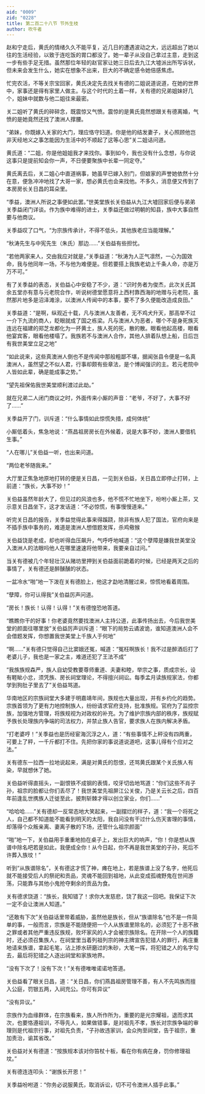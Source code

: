```yaml
---
aid: "0009"
zid: "0228"
title: 第二百二十八节 节外生枝
author: 吹牛者
---
```


赵和宁走后，黄氏的情绪久久不能平复，近几日的遭遇波动之大，远远超出了她以往的生活经验，以致于连吃饭的胃口都没了。她一辈子从没自己拿过主意，走到这一步有些手足无措。虽然那位年轻的赵官家让她三日后去九江大墟派出所写诉状，但未来会发生什么，她实在想象不出来，巨大的不确定感令她倍感焦虑。

忙完农活，不等关宗宝回家，黄氏决定先去找关有德的二姐说道说道，在她的世界中，家事还是得有家里人做主。与这个时代的土着一样，关有德的兄弟姐妹好几个，姐妹中就数与他二姐往来最密。

关二姐听了黄氏的碎碎念，既震惊又气愤。震惊的是黄氏竟然想跟关有德离婚，气愤的是她竟然还找了澳洲人撑腰。

“弟妹，你既嫁入关家的大门，理应恪守妇道。你是他的结发妻子，关心照顾他岂非天经地义之事怎能因为生活中的不顺起了这等心思”关二姐诘问道。

黄氏道：“二姐，你是他姐姐我才来找你。事到如今，我也没有什么念想，与你说这事只是提前知会你一声，不日便要聚族中长辈一同定夺。”

黄氏离去后，关二姐心中直道祸事，她虽早已嫁入别门，但娘家的声誉她依然十分在意，便急冲冲地找了大哥一家，想必黄氏也会来找他。不多久，消息便又传到了本房房长关日昌的耳朵里。

“季益，澳洲人所说之事便如此罢。”世美堂族长关伯益从九江大墟回家后便与弟弟关季益闭门详谈。作为族中难得的进士，关季益还做过明朝的知县，族中大事自然要与他商议。

关季益叹了口气，“为宗族传承计，不得不低头，其他族老应当能理解。”

“秋涛先生与中宪先生（朱氏）那边……”关伯益有些担忧。

“若他两家来人，交由我应对就是，”关季益道：“秋涛为人正气凛然，一心为国效命，我与他同年一场，不与他为难便是。但若要搭上我族老幼上千条人命，亦是万万不可。”

有了关季益的表态，关伯益心中安稳了不少，道：“识时务者为俊杰，此次关氏其余五堂亦有意与元老院合作，听说树德堂愿意将上西村靠西海的地赠与元老院，虽然那片地多是沼泽滩涂，以澳洲人传闻中的本事，要不了多久便能改造成良田。”

关季益道：“是啊，纵观近十载，凡与澳洲人友善者，无不鸡犬升天，那高举不过一介下九流的商人，眨眼就成了国之栋梁。凡与澳洲人为恶者，哪个不是身死族灭连远在福建的郑芝龙都化为一抔黄土，族人死的死，散的散。眼看他起高楼，眼看他宴宾客，眼看他楼塌了。我族若不与澳洲人合作，其他人排着队想上船，日后岂有我世美堂立足之地”

“如此说来，这些真澳洲人倒也不是传闻中那般粗鄙不堪，据闻张县令便是一名真澳洲人，虽然望之不似人君，行事却颇有些章法，是个博闻强识的主。若元老院中人皆如此辈，确是能成事之势。”

“望先祖保佑我世美堂顺利渡过此劫。”

就在兄弟二人闭门商议之时，外面传来小厮的声音：“老爷，不好了，大事不好了……”



关季益开了门，训斥道：“什么事情如此惊慌失措，成何体统”

小厮低着头，焦急地说：“燕昌祖房房长在外候着，说是大事不妙，澳洲人要借机生事。”

“人在哪儿”关伯益一听，也出来问道。

“两位老爷随我来。”

大厅里正焦急地原地打转的便是关日昌，一见到关伯益，关日昌立即停止打转，上前道：“族长，大事不妙！”

关伯益虽然年龄大了，但见过的风浪也多，他不慌不忙地坐下，吩咐小厮上茶，又示意关日昌坐下，这才发话道：“不必惊慌，有事慢慢道来。”

听完关日昌的报告，关季益觉得此事来得蹊跷，除非有族人犯了国法，官府向来是不插手族中事务的，难道是澳洲人想借题发挥，杀鸡儆猴

关伯益饶是老成，却也听得血压飙升，气呼呼地喊道：“这个孽障是嫌我世美堂没入澳洲人的法眼吗他人在哪里速速将他带来，我要亲自过问。”

当关有德被几个年轻壮汉从赌坊里押到关伯益面前跪着的时候，已经是两天之后的事情了，关有德还是醉醺醺的状态。

一盆冷水“啪”地一下泼在关有德脸上，他这才勐地清醒过来，惊慌地看着周围。

“孽障，你可认得我”关伯益厉声问道。

“房长！族长！认得！认得！”关有德惶恐地答道。

“瞧瞧你干的好事！你老婆竟然要找澳洲人主持公道，此事传扬出去，今后我世美堂的颜面往哪里放”关伯益厉声训斥道：“眼下的局势云谲波诡，谁知道澳洲人会不会借题发挥，你想置我世美堂上千族人于何地”

“啊……”关有德只觉得自己比窦娥还冤，喊道：“冤枉啊族长！我不过是醉酒后打了老婆儿子，我也是一家之主，难道还犯了王法不成”

“我族族规森严，族人自幼受教要尊师重道、夫妻和睦，举宗之事，质成宗长，设有睚眦小忿，须凭族、房长祠堂理论，不得擅兴祠讼。每季孟月读族规家法，你都学到狗肚子里去了”关伯益骂道。

华南地区的宗族祠堂大多建于明嘉靖年间，族规也大量出现，并有乡约化的趋势。宗族首领为了更有力地控制族人，纷纷请求官府支持，批准族规。官府为了监控宗族，加强地方管理，将族规视为对政权的补充。为了维护宗族内部的秩序，族规赋予族长处理族内争端的司法权力，并禁止族人告官，要求族人在族内解决矛盾。

“打老婆哼！”关季益也是历经宦海沉浮之人，道：“有些事情不上秤没有四两重，可要上了秤，一千斤都打不住。先把你家的事说道说道吧，这事儿得有个应对之法。”

关有德东一拉西一拉地说起来，满是对黄氏的怨恨，还骂黄氏跟某个关氏族人有染，早就想休了她。

关伯益听得直摇头，一副恨铁不成钢的表情，咬牙切齿地骂道：“你们这些不肖子孙，祖宗的脸都让你们丢尽了！我世美堂先祖屏江公关俊，乃是关云长之后，四百年前逢乱世携族人迁徙至此，披荆斩棘才得以创立家业，你们……”

“哈哈哈……”关有德却一反常态地大笑起来，一副摆烂的样子，道：“我一个将死之人，自己都不知道能不能看到明天的太阳，我自问没有干过什么伤天害理的事情，却落得个众叛亲离、妻离子散的下场，还管什么祖宗颜面”

“啪”地一下，关伯益用手重重地拍在桌子上，发出巨大的响声，“你！你是想从族谱中除名吧若是如此，我便成全你！从今日起，你不再是我世美堂的子孙，死后不许葬入族坟！”

听到“从族谱除名”，关有德这才慌了神，瘫在地上，若是族谱上没了名字，他死后就不能接受后人的祭祀和贡品，灵魂不能回到祖地，从此变成孤魂野鬼在世间游荡，只能靠与其他小鬼抢夺剩余的贡品为食。

关有德求饶道：“族长，我知错了！求你大发慈悲，饶了我这一回吧。我保证下次一定不会让澳洲人知道。”

“还敢有下次”关伯益话里带着威胁，虽然他是族长，但从“族谱除名”也不是一件简单的事，一般而言，宗族是不能随便把一个人从族谱里除名的，必须犯了十恶不赦之罪或者其他严重违反族规，败坏家风的人才会被宗族除名。在开除一个人的族籍时，还必须召集族人，在祠堂里当着列祖列宗的神主牌宣告犯错人的罪行，再庄重地请来族谱，拿起毛笔，沾上掺水研磨过的朱砂，大笔一挥，将犯错之人的名字勾去，最后将犯错之人逐出祠堂和家族地界。

“没有下次了！没有下次！”关有德唯唯诺诺地答道。

关伯益看了眼关日昌，道：“关日昌，你们燕昌祖房管理不善，有人不先鸣族而擅入公庭，罚银五两，入祠充公。你可有异议”

“没有异议。”

宗族作为血缘群体，在宗族看来，族人所作所为，重要的是光宗耀祖，退而求其次，也要恪遵祖训，不辱先人，如果做错事，是对祖先不孝，族长对宗族争端的审理则是代祖宗行事，对祖先负责，“子孙故违家训，会众拘至祠堂，告于祖宗，重加责治，谕其省改。”

关伯益对关有德道：“按族规本该对你笞杖十板，看在你有病在身，罚你修理祖坟。”

关有德连连叩头：“谢族长开恩！”

关季益吩咐道：“你务必说服黄氏，取消诉讼，切不可令澳洲人插手此事。”

